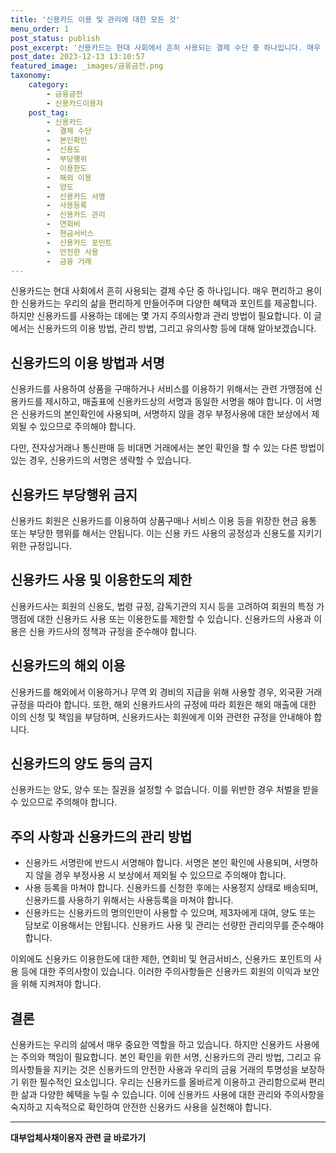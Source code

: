 ```yaml
---
title: '신용카드 이용 및 관리에 대한 모든 것'
menu_order: 1
post_status: publish
post_excerpt: '신용카드는 현대 사회에서 흔히 사용되는 결제 수단 중 하나입니다. 매우 편리하고 용이한 신용카드는 우리의 삶을 편리하게 만들어주며 다양한 혜택과 포인트를 제공합니다. 하지만 신용카드를 사용하는 데에는 몇 가지 주의사항과 관리 방법이 필요합니다. 이 글에서는 신용카드의 이용 방법, 관리 방법, 그리고 유의사항 등에 대해 알아보겠습니다.'
post_date: 2023-12-13 13:10:57
featured_image: _images/금융금전.png
taxonomy:
    category:
        - 금융금전
        - 신용카드이용자
    post_tag:
        - 신용카드
        -  결제 수단
        -  본인확인
        -  신용도
        -  부당행위
        -  이용한도
        -  해외 이용
        -  양도
        -  신용카드 서명
        -  사용등록
        -  신용카드 관리
        -  연회비
        -  현금서비스
        -  신용카드 포인트
        -  안전한 사용
        -  금융 거래
---
```



신용카드는 현대 사회에서 흔히 사용되는 결제 수단 중 하나입니다. 매우 편리하고 용이한 신용카드는 우리의 삶을 편리하게 만들어주며 다양한 혜택과 포인트를 제공합니다. 하지만 신용카드를 사용하는 데에는 몇 가지 주의사항과 관리 방법이 필요합니다. 이 글에서는 신용카드의 이용 방법, 관리 방법, 그리고 유의사항 등에 대해 알아보겠습니다.


## 신용카드의 이용 방법과 서명

신용카드를 사용하여 상품을 구매하거나 서비스를 이용하기 위해서는 관련 가맹점에 신용카드를 제시하고, 매출표에 신용카드상의 서명과 동일한 서명을 해야 합니다. 이 서명은 신용카드의 본인확인에 사용되며, 서명하지 않을 경우 부정사용에 대한 보상에서 제외될 수 있으므로 주의해야 합니다.

다만, 전자상거래나 통신판매 등 비대면 거래에서는 본인 확인을 할 수 있는 다른 방법이 있는 경우, 신용카드의 서명은 생략할 수 있습니다.


## 신용카드 부당행위 금지

신용카드 회원은 신용카드를 이용하여 상품구매나 서비스 이용 등을 위장한 현금 융통 또는 부당한 행위를 해서는 안됩니다. 이는 신용 카드 사용의 공정성과 신용도를 지키기 위한 규정입니다.


## 신용카드 사용 및 이용한도의 제한

신용카드사는 회원의 신용도, 법령 규정, 감독기관의 지시 등을 고려하여 회원의 특정 가맹점에 대한 신용카드 사용 또는 이용한도를 제한할 수 있습니다. 신용카드의 사용과 이용은 신용 카드사의 정책과 규정을 준수해야 합니다.


## 신용카드의 해외 이용

신용카드를 해외에서 이용하거나 무역 외 경비의 지급을 위해 사용할 경우, 외국환 거래 규정을 따라야 합니다. 또한, 해외 신용카드사의 규정에 따라 회원은 해외 매출에 대한 이의 신청 및 책임을 부담하며, 신용카드사는 회원에게 이와 관련한 규정을 안내해야 합니다.


## 신용카드의 양도 등의 금지

신용카드는 양도, 양수 또는 질권을 설정할 수 없습니다. 이를 위반한 경우 처벌을 받을 수 있으므로 주의해야 합니다.


## 주의 사항과 신용카드의 관리 방법

- 신용카드 서명란에 반드시 서명해야 합니다. 서명은 본인 확인에 사용되며, 서명하지 않을 경우 부정사용 시 보상에서 제외될 수 있으므로 주의해야 합니다.
- 사용 등록을 마쳐야 합니다. 신용카드를 신청한 후에는 사용정지 상태로 배송되며, 신용카드를 사용하기 위해서는 사용등록을 마쳐야 합니다.
- 신용카드는 신용카드의 명의인만이 사용할 수 있으며, 제3자에게 대여, 양도 또는 담보로 이용해서는 안됩니다. 신용카드 사용 및 관리는 선량한 관리의무를 준수해야 합니다.

이외에도 신용카드 이용한도에 대한 제한, 연회비 및 현금서비스, 신용카드 포인트의 사용 등에 대한 주의사항이 있습니다. 이러한 주의사항들은 신용카드 회원의 이익과 보안을 위해 지켜져야 합니다.

## 결론

신용카드는 우리의 삶에서 매우 중요한 역할을 하고 있습니다. 하지만 신용카드 사용에는 주의와 책임이 필요합니다. 본인 확인을 위한 서명, 신용카드의 관리 방법, 그리고 유의사항들을 지키는 것은 신용카드의 안전한 사용과 우리의 금융 거래의 투명성을 보장하기 위한 필수적인 요소입니다. 우리는 신용카드를 올바르게 이용하고 관리함으로써 편리한 삶과 다양한 혜택을 누릴 수 있습니다. 이에 신용카드 사용에 대한 관리와 주의사항을 숙지하고 지속적으로 확인하여 안전한 신용카드 사용을 실천해야 합니다.
<!-- wp:separator -->
<hr class="wp-block-separator has-alpha-channel-opacity"/>
<!-- /wp:separator -->

<!-- wp:group {"backgroundColor":"base","layout":{"type":"constrained"}} -->
<div class="wp-block-group has-base-background-color has-background"><!-- wp:paragraph {"align":"center","fontSize":"medium"} -->
<p class="has-text-align-center has-large-font-size"><strong>대부업체사채이용자 관련 글 바로가기</strong></p>
<!-- /wp:paragraph -->


<!-- wp:latest-posts
{"categories":[{"id":13558,"count":19,"description":"","link":"https://uknowlaw.com/category/%eb%8c%80%eb%b6%80%ec%97%85%ec%b2%b4%ec%82%ac%ec%b1%84%ec%9d%b4%ec%9a%a9%ec%9e%90/","name":"대부업체사채이용자","slug":"대부업체사채이용자","taxonomy":"category","parent":0,"meta":[],"_links":{"self":[{"href":"https://uknowlaw.com/wp-json/wp/v2/categories/13558"}],"collection":[{"href":"https://uknowlaw.com/wp-json/wp/v2/categories"}],"about":[{"href":"https://uknowlaw.com/wp-json/wp/v2/taxonomies/category"}],"wp:post_type":[{"href":"https://uknowlaw.com/wp-json/wp/v2/posts?categories=13558"}],"curies":[{"name":"wp","href":"https://api.w.org/{rel}","templated":true}]}}],"postsToShow":100,"excerptLength":28,"postLayout":"grid","columns":2,"featuredImageAlign":"left","featuredImageSizeSlug":"large","fontSize":"small"} /--></div>
<!-- /wp:group -->